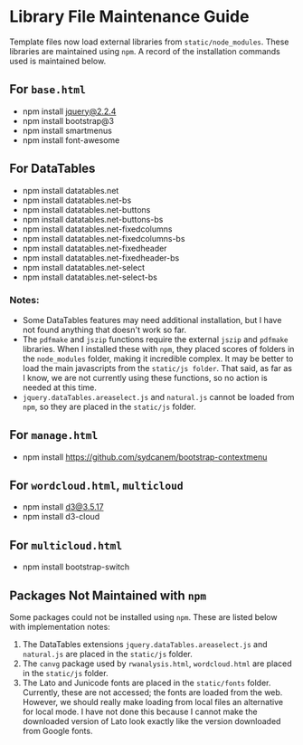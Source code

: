 # Library File Maintenance Guide

Template files now load external libraries from `static/node_modules`. These libraries are maintained using `npm`. A record of the installation commands used is maintained below.

## For `base.html`

- npm install jquery@2.2.4
- npm install bootstrap@3
- npm install smartmenus
- npm install font-awesome

## For DataTables

- npm install datatables.net
- npm install datatables.net-bs
- npm install datatables.net-buttons
- npm install datatables.net-buttons-bs
- npm install datatables.net-fixedcolumns
- npm install datatables.net-fixedcolumns-bs
- npm install datatables.net-fixedheader
- npm install datatables.net-fixedheader-bs
- npm install datatables.net-select
- npm install datatables.net-select-bs

### Notes:

- Some DataTables features may need additional installation, but I have not found anything that doesn't work so far.
- The `pdfmake` and `jszip` functions require the external `jszip` and `pdfmake` libraries. When I installed these with `npm`, they placed scores of folders in the `node_modules` folder, making it incredible complex. It may be better to load the main javascripts from the `static/js folder`. That said, as far as I know, we are not currently using these functions, so no action is needed at this time.
- `jquery.dataTables.areaselect.js` and `natural.js` cannot be loaded from `npm`, so they are placed in the `static/js` folder.

## For `manage.html`

- npm install https://github.com/sydcanem/bootstrap-contextmenu

## For `wordcloud.html`, `multicloud`

- npm install d3@3.5.17
- npm install d3-cloud

## For `multicloud.html`

- npm install bootstrap-switch

## Packages Not Maintained with `npm`

Some packages could not be installed using `npm`. These are listed below with implementation notes:

1. The DataTables extensions `jquery.dataTables.areaselect.js` and `natural.js` are placed in the `static/js` folder.
2. The `canvg` package used by `rwanalysis.html`, `wordcloud.html` are placed in the `static/js` folder.
3. The Lato and Junicode fonts are placed in the `static/fonts` folder. Currently, these are not accessed; the fonts are loaded from the web. However, we should really make loading from local files an alternative for local mode. I have not done this because I cannot make the downloaded version of Lato look exactly like the version downloaded from Google fonts.

